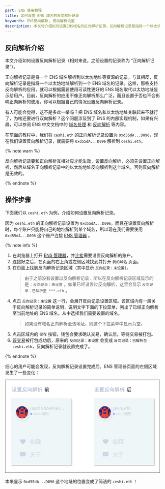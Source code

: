 ```yaml
---
part: ENS 使用教程
title: 如何设置 ENS 域名的反向解析记录
keywords: ENS反向解析, 反向解析设置
description: 本文将介绍如何设置ENS域名的反向解析记录。反向解析记录是指将一个以太坊地址解析到一个 ENS 域名的记录。这样，那些支持反向解析的应用，就可以根据需要使用可读性更好的 ENS 域名取代以太坊地址显示给用户。
---
```


## 反向解析介绍

本文介绍如何设置反向解析记录（相对来说，之前设置的记录称为 “正向解析记录”）。

正向解析记录是将一个 ENS 域名解析到以太坊地址等资源的记录，与其相反，反向解析记录是指将一个以太坊地址解析到一个 ENS 域名的记录。这样，那些支持反向解析的应用，就可以根据需要使用可读性更好的 ENS 域名取代以太坊地址显示给用户。目前，反向解析的应用不像正向解析那么广泛，而且设置于否也不会影响正向解析的使用。你可以根据自己的情况设置反向解析记录。

有人可能会觉得，这不是多此一举吗？把 ENS 域名和以太坊地址关联起来不就行了，为啥还要进行双向解析？这个问题涉及到了 ENS 的内部实现机制，如果有兴趣，可以参阅 ENS 中文文档中的 [域名处理](/docs/contract-api-reference/name-processing.html) 和 [反向解析](/docs/dapp-developer-guide/resolving-names.html#反向解析) 等内容。

在前面的教程中，我们将 `ceshi.eth` 的正向解析记录设置为 `0xd55dA...D096`，现在我们设置反向解析记录，就需要将 `0xd55dA...D096` 解析到 `ceshi.eth`。

{% note warn %}

反向解析记录要和正向解析互相对应才能生效，设置反向解析，必须先设置正向解析，然后从域名正向解析记录中的以太坊地址反向解析到这个域名，否则反向解析是无效的。

{% endnote %}

## 操作步骤

下面我们以 `ceshi.eth` 为例，介绍如何设置反向解析记录。

因为 `ceshi.eth` 的正向解析记录设置为 `0xd55dA...D096`，而且在设置反向解析时，每个账户只能将自己的地址解析到某个域名，所以现在我们需要使用 `0xd55dA...D096` 这个账户连接 [ENS 管理器](https://app.ens.domains/) 。

{% note info %}

1. 在浏览器上打开 [ENS 管理器](https://app.ens.domains/)，并[连接](index.html#在浏览器中连接)需要设置反向解析的账户。
2. 连接好之后，在页面的右上角或左侧区域找到并打开 `我的域名` 页面。
3. 在页面上找到反向解析记录区域（其中显示 `反向记录：未设置`）。
   > 由于之前没有设置过反向解析记录，所以在反向解析记录区域显示的是：`反向记录：未设置` ，如果已经设置过反向解析，这里会显示 `反向记录：已解析至 ***.eth` 。
4. 点击 `反向记录：未设置` 这一行，会展开反向记录设置区域。该区域内有一段关于反向解析记录的简单说明，说明文字下面的下拉菜单，列出了已经正向解析至当前地址的 ENS 域名，从中选择我们需要设置的域名。
   > 如果没有域名正向解析至该地址，则这个下拉菜单中显示为空。
5. 点击区域内的 `保存` 按钮，钱包会要求确认交易，确认后，等待交易被打包。
6. [该交易](https://cn.etherscan.com/tx/0x0e96d7378863ebb015a591e2fddf19243f96670c1377818390a73b71a1f31991)被打包成功后，原来的 `反向记录：未设置` 会变成 `反向记录：已解析至 ceshi.eth`，反向解析记录就设置完成了。

{% endnote %}

细心的用户可能会发现，反向解析记录设置完成后，ENS 管理器页面的左侧区域发生了一些变化：

![](/images/guides/reverse/setreverse-07.png)

本来显示 `0xd55dA...D096` 这个地址的位置变成了简洁的 `ceshi.eth` ！

